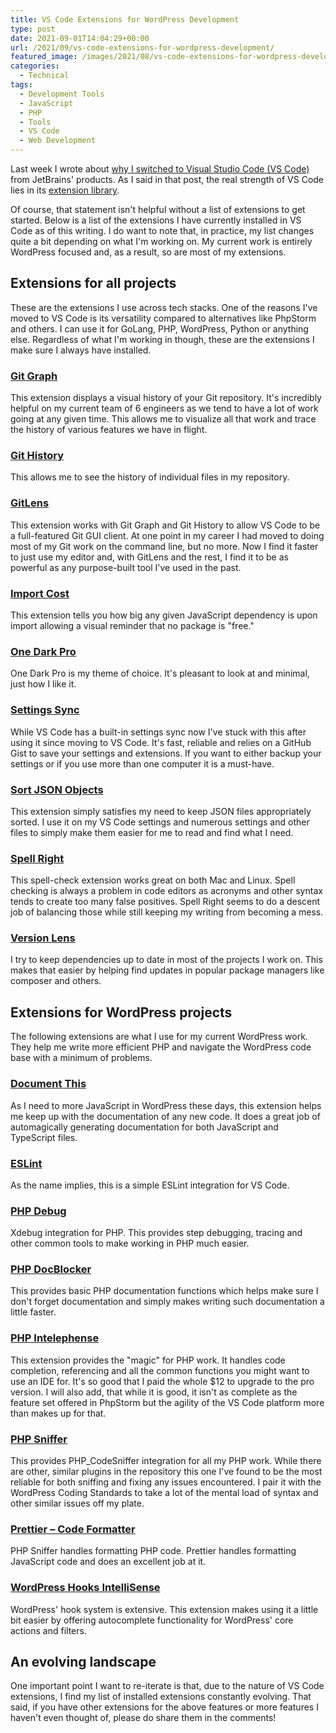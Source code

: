 ```yaml
---
title: VS Code Extensions for WordPress Development
type: post
date: 2021-09-01T14:04:29+00:00
url: /2021/09/vs-code-extensions-for-wordpress-development/
featured_image: /images/2021/08/vs-code-extensions-for-wordpress-development.jpg
categories:
  - Technical
tags:
  - Development Tools
  - JavaScript
  - PHP
  - Tools
  - VS Code
  - Web Development
---
```


Last week I wrote about [why I switched to Visual Studio Code (VS Code)][1] from JetBrains' products. As I said in that post, the real strength of VS Code lies in its [extension library][2].

Of course, that statement isn't helpful without a list of extensions to get started. Below is a list of the extensions I have currently installed in VS Code as of this writing. I do want to note that, in practice, my list changes quite a bit depending on what I'm working on. My current work is entirely WordPress focused and, as a result, so are most of my extensions.

## Extensions for all projects

These are the extensions I use across tech stacks. One of the reasons I've moved to VS Code is its versatility compared to alternatives like PhpStorm and others. I can use it for GoLang, PHP, WordPress, Python or anything else. Regardless of what I'm working in though, these are the extensions I make sure I always have installed.

### [Git Graph][3]

This extension displays a visual history of your Git repository. It's incredibly helpful on my current team of 6 engineers as we tend to have a lot of work going at any given time. This allows me to visualize all that work and trace the history of various features we have in flight.

### [Git History][4]

This allows me to see the history of individual files in my repository.

### [GitLens][5]

This extension works with Git Graph and Git History to allow VS Code to be a full-featured Git GUI client. At one point in my career I had moved to doing most of my Git work on the command line, but no more. Now I find it faster to just use my editor and, with GitLens and the rest, I find it to be as powerful as any purpose-built tool I've used in the past.

### [Import Cost][6]

This extension tells you how big any given JavaScript dependency is upon import allowing a visual reminder that no package is "free."

### [One Dark Pro][7]

One Dark Pro is my theme of choice. It's pleasant to look at and minimal, just how I like it.

### [Settings Sync][8]

While VS Code has a built-in settings sync now I've stuck with this after using it since moving to VS Code. It's fast, reliable and relies on a GitHub Gist to save your settings and extensions. If you want to either backup your settings or if you use more than one computer it is a must-have.

### [Sort JSON Objects][9]

This extension simply satisfies my need to keep JSON files appropriately sorted. I use it on my VS Code settings and numerous settings and other files to simply make them easier for me to read and find what I need.

### [Spell Right][10]

This spell-check extension works great on both Mac and Linux. Spell checking is always a problem in code editors as acronyms and other syntax tends to create too many false positives. Spell Right seems to do a descent job of balancing those while still keeping my writing from becoming a mess.

### [Version Lens][11]

I try to keep dependencies up to date in most of the projects I work on. This makes that easier by helping find updates in popular package managers like composer and others.

## Extensions for WordPress projects

The following extensions are what I use for my current WordPress work. They help me write more efficient PHP and navigate the WordPress code base with a minimum of problems.

### [Document This][12]

As I need to more JavaScript in WordPress these days, this extension helps me keep up with the documentation of any new code. It does a great job of automagically generating documentation for both JavaScript and TypeScript files.

### [ESLint][13]

As the name implies, this is a simple ESLint integration for VS Code.

### [PHP Debug][14]

Xdebug integration for PHP. This provides step debugging, tracing and other common tools to make working in PHP much easier.

### [PHP DocBlocker][15]

This provides basic PHP documentation functions which helps make sure I don't forget documentation and simply makes writing such documentation a little faster.

### [PHP Intelephense][16]

This extension provides the "magic" for PHP work. It handles code completion, referencing and all the common functions you might want to use an IDE for. It's so good that I paid the whole $12 to upgrade to the pro version. I will also add, that while it is good, it isn't as complete as the feature set offered in PhpStorm but the agility of the VS Code platform more than makes up for that.

### [PHP Sniffer][17]

This provides PHP_CodeSniffer integration for all my PHP work. While there are other, similar plugins in the repository this one I've found to be the most reliable for both sniffing and fixing any issues encountered. I pair it with the WordPress Coding Standards to take a lot of the mental load of syntax and other similar issues off my plate.

### [Prettier &#8211; Code Formatter][18]

PHP Sniffer handles formatting PHP code. Prettier handles formatting JavaScript code and does an excellent job at it.

### [WordPress Hooks IntelliSense][19]

WordPress' hook system is extensive. This extension makes using it a little bit easier by offering autocomplete functionality for WordPress' core actions and filters.

## An evolving landscape

One important point I want to re-iterate is that, due to the nature of VS Code extensions, I find my list of installed extensions constantly evolving. That said, if you have other extensions for the above features or more features I haven't even thought of, please do share them in the comments!

 [1]: /2021/08/why-visual-studio-code/
 [2]: https://marketplace.visualstudio.com/vscode
 [3]: https://github.com/mhutchie/vscode-git-graph
 [4]: https://github.com/DonJayamanne/gitHistoryVSCode
 [5]: https://github.com/eamodio/vscode-gitlens
 [6]: https://github.com/wix/import-cost
 [7]: https://github.com/Binaryify/OneDark-Pro
 [8]: https://github.com/shanalikhan/code-settings-sync
 [9]: https://github.com/richie5um/vscode-sort-json
 [10]: https://github.com/bartosz-antosik/vscode-spellright
 [11]: https://gitlab.com/versionlens/vscode-versionlens
 [12]: https://github.com/oouo-diogo-perdigao/vscode-docthis
 [13]: https://github.com/Microsoft/vscode-eslint
 [14]: https://github.com/xdebug/vscode-php-debug
 [15]: https://github.com/neild3r/vscode-php-docblocker
 [16]: https://github.com/bmewburn/vscode-intelephense
 [17]: https://github.com/wongjn/vscode-php-sniffer
 [18]: https://github.com/prettier/prettier-vscode
 [19]: https://github.com/johnbillion/vscode-wordpress-hooks